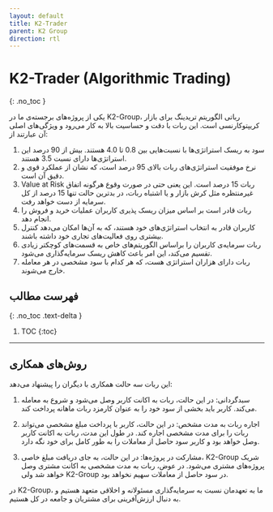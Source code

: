 ```yaml
---
layout: default
title: K2-Trader
parent: K2 Group
direction: rtl
---
```


# K2-Trader (Algorithmic Trading)
{: .no_toc }

یکی از پروژه‌های برجسته‌ی ما در K2-Group، رباتی الگوریتم تریدینگ برای بازار کریپتوکارنسی است. این ربات با دقت و حساسیت بالا به کار می‌رود و ویژگی‌های اصلی آن عبارتند از:

1. سود به ریسک استراتژی‌ها با نسبت‌هایی بین 0.8 تا 4.0 هستند. بیش از 90 درصد این استراتژی‌ها دارای نسبت 3.5 هستند.
2. نرخ موفقیت استراتژی‌های ربات بالای 95 درصد است، که نشان از عملکرد قوی و دقیق آن است.
3. Value at Risk ربات 15 درصد است. این یعنی حتی در صورت وقوع هرگونه اتفاق غیرمنتظره مثل کرش بازار و یا اشتباه ربات، در بدترین حالت تنها 15 درصد از کل سرمایه از دست خواهد رفت.
4. ربات قادر است بر اساس میزان ریسک پذیری کاربران عملیات خرید و فروش را انجام دهد.
5. کاربران قادر به انتخاب استراتژی‌های خود هستند، که به آن‌ها امکان می‌دهد کنترل بیشتری روی فعالیت‌های تجاری خود داشته باشند.
6. ربات سرمایه‌ی کاربران را براساس الگوریتم‌های خاص به قسمت‌های کوچکتر زیادی تقسیم می‌کند، این امر باعث کاهش ریسک سرمایه‌گذاری می‌شود.
7. ربات دارای هزاران استراتژی هست، که هر کدام با سود مشخصی در هر معامله خارج می‌شوند.


## فهرست مطالب
{: .no_toc .text-delta }

1. TOC
{:toc}
---
## روش‌های همکاری
این ربات سه حالت همکاری با دیگران را پیشنهاد می‌دهد:

1. سبدگردانی: در این حالت، ربات به اکانت کاربر وصل می‌شود و شروع به معامله می‌کند. کاربر باید بخشی از سود خود را به عنوان کارمزد ربات ماهانه پرداخت کند.

2. اجاره ربات به مدت مشخص: در این حالت، کاربر با پرداخت مبلغ مشخصی می‌تواند ربات را برای مدت مشخصی اجاره کند. در طول این مدت، ربات به اکانت کاربر وصل خواهد بود و کاربر سود حاصل از معاملات را به طور کامل برای خود نگه دارد.

3. مشارکت در پروژه‌ها: در این حالت، به جای دریافت مبلغ خاصی، K2-Group شریک پروژه‌های مشتری می‌شود. در عوض، ربات به مدت مشخصی به اکانت مشتری وصل خواهد شد ولی K2-Group در سود حاصل از معاملات سهیم نخواهد بود.

در K2-Group، ما به تعهدمان نسبت به سرمایه‌گذاری مسئولانه و اخلاقی متعهد هستیم و به دنبال ارزش‌آفرینی برای مشتریان و جامعه در کل هستیم.

